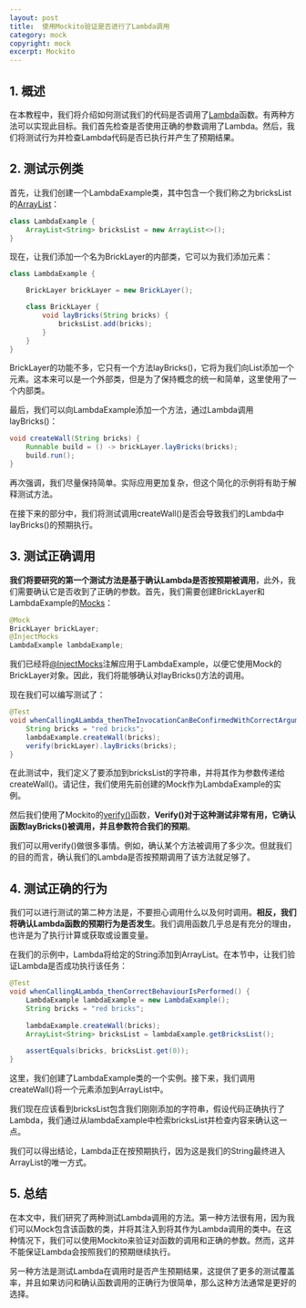 ```yaml
---
layout: post
title:  使用Mockito验证是否进行了Lambda调用
category: mock
copyright: mock
excerpt: Mockito
---
```


## 1. 概述

在本教程中，我们将介绍如何测试我们的代码是否调用了[Lambda](https://www.baeldung.com/java-8-lambda-expressions-tips)函数。有两种方法可以实现此目标。我们首先检查是否使用正确的参数调用了Lambda。然后，我们将测试行为并检查Lambda代码是否已执行并产生了预期结果。

## 2. 测试示例类

首先，让我们创建一个LambdaExample类，其中包含一个我们称之为bricksList的[ArrayList](https://www.baeldung.com/java-arraylist)：

```java
class LambdaExample {
    ArrayList<String> bricksList = new ArrayList<>();
}
```

现在，让我们添加一个名为BrickLayer的内部类，它可以为我们添加元素：

```java
class LambdaExample {

    BrickLayer brickLayer = new BrickLayer();

    class BrickLayer {
        void layBricks(String bricks) {
            bricksList.add(bricks);
        }
    }
}
```

BrickLayer的功能不多，它只有一个方法layBricks()，它将为我们向List添加一个元素。这本来可以是一个外部类，但是为了保持概念的统一和简单，这里使用了一个内部类。

最后，我们可以向LambdaExample添加一个方法，通过Lambda调用layBricks()：

```java
void createWall(String bricks) {
    Runnable build = () -> brickLayer.layBricks(bricks);
    build.run();
}
```

再次强调，我们尽量保持简单。实际应用更加复杂，但这个简化的示例将有助于解释测试方法。

在接下来的部分中，我们将测试调用createWall()是否会导致我们的Lambda中layBricks()的预期执行。

## 3. 测试正确调用

**我们将要研究的第一个测试方法是基于确认Lambda是否按预期被调用**，此外，我们需要确认它是否收到了正确的参数。首先，我们需要创建BrickLayer和LambdaExample的[Mocks](https://www.baeldung.com/mockito-series)：

```java
@Mock
BrickLayer brickLayer;
@InjectMocks
LambdaExample lambdaExample;
```

我们已经将[@InjectMocks](https://www.baeldung.com/mockito-annotations)注解应用于LambdaExample，以便它使用Mock的BrickLayer对象。因此，我们将能够确认对layBricks()方法的调用。

现在我们可以编写测试了：

```java
@Test
void whenCallingALambda_thenTheInvocationCanBeConfirmedWithCorrectArguments() {
    String bricks = "red bricks";
    lambdaExample.createWall(bricks);
    verify(brickLayer).layBricks(bricks);
}
```

在此测试中，我们定义了要添加到bricksList的字符串，并将其作为参数传递给createWall()。请记住，我们使用先前创建的Mock作为LambdaExample的实例。

然后我们使用了Mockito的[verify()](https://www.baeldung.com/mockito-verify)函数，**Verify()对于这种测试非常有用，它确认函数layBricks()被调用，并且参数符合我们的预期**。

我们可以用verify()做很多事情。例如，确认某个方法被调用了多少次。但就我们的目的而言，确认我们的Lambda是否按预期调用了该方法就足够了。

## 4. 测试正确的行为

我们可以进行测试的第二种方法是，不要担心调用什么以及何时调用。**相反，我们将确认Lambda函数的预期行为是否发生**。我们调用函数几乎总是有充分的理由，也许是为了执行计算或获取或设置变量。

在我们的示例中，Lambda将给定的String添加到ArrayList。在本节中，让我们验证Lambda是否成功执行该任务：

```java
@Test
void whenCallingALambda_thenCorrectBehaviourIsPerformed() {
    LambdaExample lambdaExample = new LambdaExample();
    String bricks = "red bricks";
        
    lambdaExample.createWall(bricks);
    ArrayList<String> bricksList = lambdaExample.getBricksList();
        
    assertEquals(bricks, bricksList.get(0));
}
```

这里，我们创建了LambdaExample类的一个实例。接下来，我们调用createWall()将一个元素添加到ArrayList中。

我们现在应该看到bricksList包含我们刚刚添加的字符串，假设代码正确执行了Lambda，我们通过从lambdaExample中检索bricksList并检查内容来确认这一点。

我们可以得出结论，Lambda正在按预期执行，因为这是我们的String最终进入ArrayList的唯一方式。

## 5. 总结

在本文中，我们研究了两种测试Lambda调用的方法。第一种方法很有用，因为我们可以Mock包含该函数的类，并将其注入到将其作为Lambda调用的类中。在这种情况下，我们可以使用Mockito来验证对函数的调用和正确的参数。然而，这并不能保证Lambda会按照我们的预期继续执行。

另一种方法是测试Lambda在调用时是否产生预期结果，这提供了更多的测试覆盖率，并且如果访问和确认函数调用的正确行为很简单，那么这种方法通常是更好的选择。